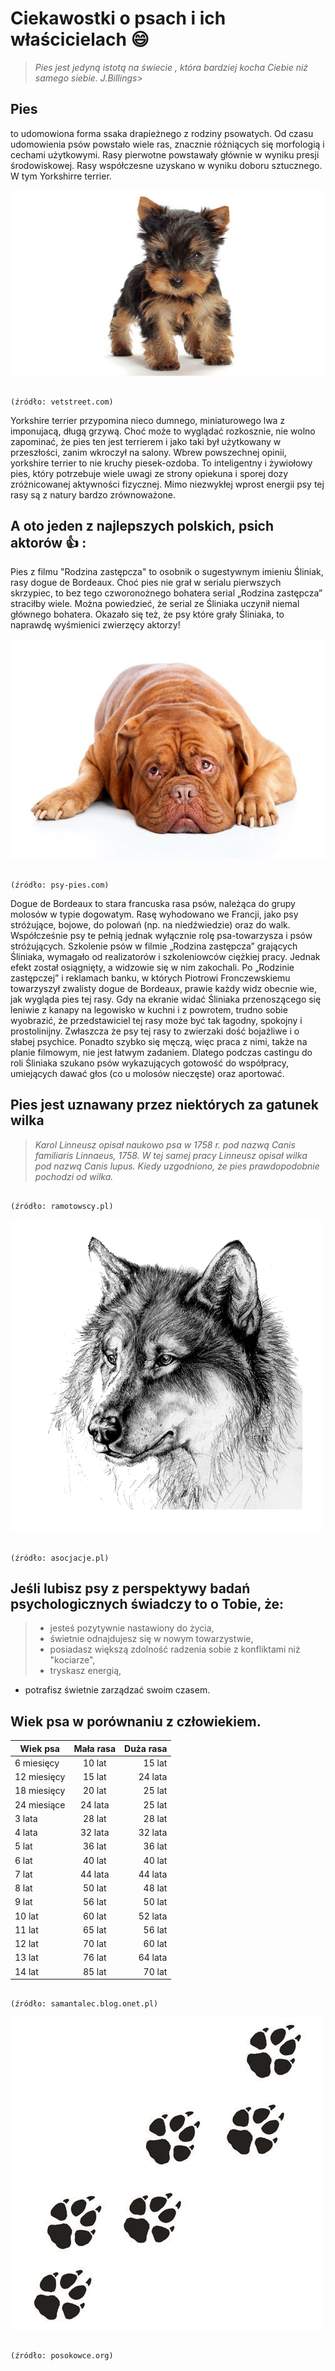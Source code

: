 # Ciekawostki o psach i ich właścicielach  :smile:

>*Pies jest jedyną istotą na świecie , która bardziej kocha Ciebie niż samego siebie. J.Billings*>

## Pies 
to udomowiona forma ssaka drapieżnego z rodziny psowatych. 
Od czasu udomowienia psów powstało wiele ras, znacznie różniących się morfologią i cechami użytkowymi. 
Rasy pierwotne powstawały głównie w wyniku presji środowiskowej. Rasy współczesne uzyskano w wyniku doboru sztucznego. W tym Yorkshirre terrier.

![Yorshireterrier](1.jpg)

                                                                                (źródło: vetstreet.com)
        
Yorkshire terrier przypomina nieco dumnego, miniaturowego lwa z imponujacą, długą grzywą. Choć może to wyglądać rozkosznie, nie wolno zapominać, że pies ten jest terrierem i jako taki był użytkowany w przeszłości, zanim wkroczył na salony.
Wbrew powszechnej opinii, yorkshire terrier to nie kruchy piesek-ozdoba. To inteligentny i żywiołowy pies, który potrzebuje wiele uwagi ze strony opiekuna i sporej dozy zróżnicowanej aktywności fizycznej. Mimo niezwykłej wprost energii psy tej rasy są z natury bardzo zrównoważone.



## A oto jeden z najlepszych polskich, psich aktorów :thumbsup: :

Pies z filmu "Rodzina zastępcza" to osobnik o sugestywnym imieniu Śliniak, rasy dogue de Bordeaux. 
Choć pies nie grał w serialu pierwszych skrzypiec, to bez tego czworonożnego bohatera serial „Rodzina zastępcza” straciłby wiele. Można powiedzieć, że serial ze Śliniaka uczynił niemal głównego bohatera. Okazało się też, że psy które grały Śliniaka, to naprawdę wyśmienici zwierzęcy aktorzy!


![Pies](2.jpg)

                                                                                (źródło: psy-pies.com)
        
Dogue de Bordeaux to stara francuska rasa psów, należąca do grupy molosów w typie dogowatym. Rasę wyhodowano we Francji, jako psy stróżujące, bojowe, do polowań (np. na niedźwiedzie) oraz do walk. Współcześnie psy te pełnią jednak wyłącznie rolę psa-towarzysza i psów stróżujących.
        Szkolenie psów w filmie „Rodzina zastępcza” grających Śliniaka, wymagało od realizatorów i szkoleniowców ciężkiej pracy. Jednak efekt został osiągnięty, a widzowie się w nim zakochali. Po „Rodzinie zastępczej” i reklamach banku, w których Piotrowi Fronczewskiemu towarzyszył zwalisty dogue de Bordeaux, prawie każdy widz obecnie wie, jak wygląda pies tej rasy. Gdy na ekranie widać Śliniaka przenoszącego się leniwie z kanapy na legowisko w kuchni i z powrotem, trudno sobie wyobrazić, że przedstawiciel tej rasy może być tak łagodny, spokojny i prostolinijny. Zwłaszcza że psy tej rasy to zwierzaki dość bojaźliwe i o słabej psychice. Ponadto szybko się męczą, więc praca z nimi, także na planie filmowym, nie jest łatwym zadaniem. Dlatego podczas castingu do roli Śliniaka szukano psów wykazujących gotowość do współpracy, umiejących dawać głos (co u molosów nieczęste) oraz aportować.

## Pies jest uznawany przez niektórych za gatunek wilka

>*Karol Linneusz opisał naukowo psa w 1758 r. pod nazwą Canis familiaris Linnaeus, 1758. W tej samej pracy Linneusz opisał wilka pod nazwą Canis lupus. Kiedy uzgodniono, że pies prawdopodobnie pochodzi od wilka.*
                
                                                                               (źródło: ramotowscy.pl)


![Wilk](3.png) 

                                                                                  (źródło: asocjacje.pl)


## **Jeśli lubisz psy z perspektywy badań psychologicznych świadczy to o Tobie, że:** 

>* jesteś pozytywnie nastawiony do życia,
>* świetnie odnajdujesz się w nowym towarzystwie,
>* posiadasz większą zdolność radzenia sobie z konfliktami niż "kociarze",
>* tryskasz energią,
* potrafisz świetnie zarządzać swoim czasem.



## Wiek psa w porównaniu z człowiekiem.

| Wiek psa      | Mała rasa     | Duża rasa|
| ------------- |:-------------:| --------:|
| 6 miesięcy  	| 10 lat 	      | 15 lat   | 
| 12 miesięcy 	| 15 lat      	| 24 lata  | 
| 18 miesięcy 	| 20 lat 	      | 25 lat   |
| 24 miesiące 	| 24 lata       | 25 lat   |
| 3 lata 	      | 28 lat        | 28 lat   |
| 4 lata       	| 32 lata       | 32 lata  |
| 5 lat 	      | 36 lat        | 36 lat   |
| 6 lat 	      | 40 lat        | 40 lat   |
| 7 lat 	      | 44 lata       | 44 lata  |
| 8 lat       	| 50 lat 	      | 48 lat   |
| 9 lat 	      | 56 lat 	      | 50 lat   |
| 10 lat 	      | 60 lat 	      | 52 lata  |
| 11 lat        | 65 lat 	      | 56 lat   |
| 12 lat       	| 70 lat 	      | 60 lat   |
| 13 lat        | 76 lat 	      | 64 lata  |
| 14 lat        | 85 lat 	      | 70 lat   |

                                                                              (źródło: samantalec.blog.onet.pl)

![Łapki](4.jpg)

                                                                              (źródło: posokowce.org)
